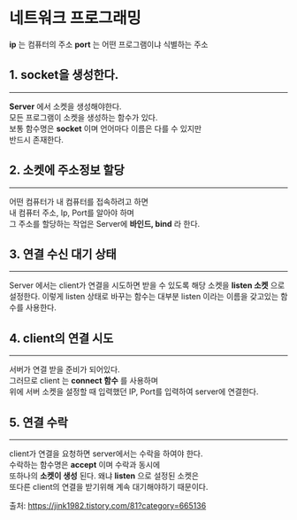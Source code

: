 # 네트워크 프로그래밍  
__ip__ 는 컴퓨터의 주소
__port__ 는 어떤 프로그램이냐 식별하는 주소


## 1. socket을 생성한다.
- - -
__Server__ 에서 소켓을 생성해야한다.  
모든 프로그램이 소켓을 생성하는 함수가 있다.  
보통 함수명은 __socket__ 이며 언어마다 이름은 다를 수 있지만  
반드시 존재한다.
## 2. 소켓에 주소정보 할당
- - -  
어떤 컴퓨터가 내 컴퓨터를 접속하려고 하면  
내 컴퓨터 주소, Ip, Port를 알아야 하며  
그 주소를 할당하는 작업은 
Server에 __바인드, bind__ 라 한다.  
## 3. 연결 수신 대기 상태  
- - -
Server 에서는 client가 연결을 시도하면 받을 수 있도록
해당 소켓을 __listen 소켓__ 으로 설정한다.
이렇게 listen 상태로 바꾸는 함수는 대부분 listen 이라는 이름을 갖고있는 함수를 사용한다.  
## 4. client의 연결 시도  
- - -  
서버가 연결 받을 준비가 되어있다.    
그러므로 client 는 __connect 함수__ 를 사용하며  
위에 서버 소켓을 설정할 때 입력했던 IP, Port를 입력하여
server에 연결한다.  
## 5. 연결 수락
- - -
client가 연결을 요청하면 server에서는 수락을 하여야 한다.   
수락하는 함수명은 __accept__ 이며 수락과 동시에  
또하나의 __소켓이 생성__ 된다. 
왜냐 __listen__ 으로 설정된 소켓은   
또다른 client의 연결을 받기위해 계속 대기해야하기 때문이다.  

출처: https://jink1982.tistory.com/81?category=665136